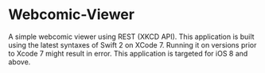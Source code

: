# Webcomic-Viewer
A simple webcomic viewer using REST (XKCD API).
This application is built using the latest syntaxes of Swift 2 on XCode 7. Running it on versions prior to Xcode 7 might result in error. This application is targeted for iOS 8 and above.
